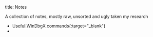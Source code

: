 title: Notes

A collection of notes, mostly raw, unsorted and ugly taken my research

 * [Useful WinDbgX commands](https://pad.pwnbox.blah.cat:8443/Q2vU_YQoQ1OK_Q7EK3I9kA?view){:target="_blank"}
 *
